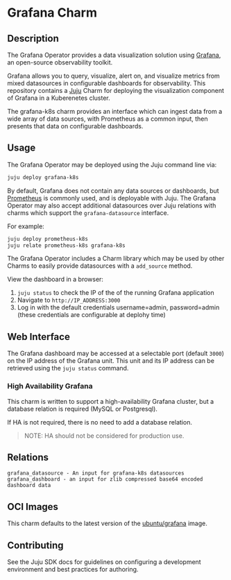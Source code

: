 # Grafana Charm

## Description

The Grafana Operator provides a data visualization solution using [Grafana](https://grafana.com/), an open-source
observability toolkit.

Grafana allows you to query, visualize, alert on, and visualize metrics from mixed datasources in configurable
dashboards for observability. This repository contains a [Juju](https://jaas.ai/) Charm for deploying the visualization
component of Grafana in a Kuberenetes cluster. 

The grafana-k8s charm provides an interface which can ingest data from a wide array of data sources, with Prometheus
as a common input, then presents that data on configurable dashboards.

## Usage

The Grafana Operator may be deployed using the Juju command line via:
```bash
juju deploy grafana-k8s
```

By default, Grafana does not contain any data sources or dashboards, but [Prometheus](https://charmhub.io/prometheus-k8s)
is commonly used, and is deployable with Juju. The Grafana Operator may also accept additional datasources over Juju
relations with charms which support the `grafana-datasource` interface.

For example:
```bash
juju deploy prometheus-k8s
juju relate prometheus-k8s grafana-k8s
```

The Grafana Operator includes a Charm library which may be used by other Charms to easily provide datasources with a
`add_source` method.

View the dashboard in a browser:
1. `juju status` to check the IP of the of the running Grafana application
2. Navigate to `http://IP_ADDRESS:3000`
3. Log in with the default credentials username=admin, password=admin (these credentials are configurable at deplohy time)

## Web Interface

The Grafana dashboard may be accessed at a selectable port (default `3000`) on the IP address of the Grafana unit. This
unit and its IP address can be retrieved using the `juju status` command.

### High Availability Grafana

This charm is written to support a high-availability Grafana cluster, but a database relation is required (MySQL or Postgresql).

If HA is not required, there is no need to add a database relation.

> NOTE: HA should not be considered for production use.

## Relations

```
grafana_datasource - An input for grafana-k8s datasources
grafana_dashboard - an input for zlib compressed base64 encoded dashboard data
```

## OCI Images

This charm defaults to the latest version of the [ubuntu/grafana](https://hub.docker.com/r/ubuntu/grafana) image.

## Contributing

See the Juju SDK docs for guidelines on configuring a development environment and best practices for authoring.
